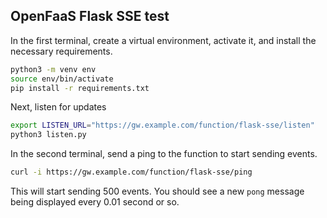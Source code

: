 ## OpenFaaS Flask SSE test

In the first terminal, create a virtual environment, activate it, and install the necessary requirements.

```sh
python3 -m venv env
source env/bin/activate
pip install -r requirements.txt
```

Next, listen for updates

```sh
export LISTEN_URL="https://gw.example.com/function/flask-sse/listen"
python3 listen.py
```

In the second terminal, send a ping to the function to start sending events.

```bash
curl -i https://gw.example.com/function/flask-sse/ping
```

This will start sending 500 events. You should see a new `pong` message being displayed every 0.01 second or so.
